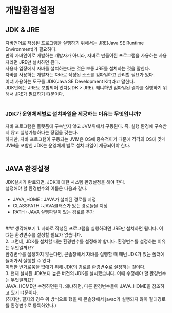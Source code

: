 # 개발환경설정

## JDK & JRE
자바언어로 작성된 프로그램을 실행하기 위해서는 JRE(Java SE Runtime Environment)가 필요하다.<br>
만약 자바언어로 개발하는 개발자가 아니라, 자바로 만들어진 프로그램을 사용하는 사용자라면 JRE만 설치하면 된다.<br>
사용자 입장에서 자바를 설치하는다는 것은 보통 JRE를 설치하는 것을 말한다.<br>
자바를 사용하는 개발자는 자바로 작성된 소스를 컴파일하고 관리할 필요가 있다.<br>
이떄 사용하는 도구를 JDK(Java SE Development Kit)라고 말한다.<br>
JDK안에는 JRE도 포함되어 있다(JDK > JRE). 왜냐하면 컴파일된 결과를 실행하기 위해서 JRE가 필요하기 떄문이다.<br>
<br>
### JDK가 운영체제별로 설치파일을 제공하는 이유는 무엇입니까?
자바 프로그램은 플랫폼에 구속받지 않고 JVM위에서 구동된다. 즉, 실행 환경에 구속받지 않고 실행가능하다는 장점을 갖는다.<br>
하지만, 자바 프로그램이 구동되는 JVM은 OS에 종속적이기 때문에 각각의 OS에 맞게 JVM을 포함한 JDK는 운영체제 별로 설치 파일이 제공되어야 한다.<br>
<br>
## JAVA 환경설정
JDK설치가 완료되면, JDK에 대한 시스템 환경설정을 해야 한다.<br>
설정해야 할 환경변수의 이름은 다음과 같다.<br>
- JAVA_HOME : JAVA가 설치된 경로를 지정<br>
- CLASSPATH : JAVA클래스가 있는 경로들을 지정<br>
- PATH : JAVA 실행파일이 있는 경로를 추가<br>
<br>
### 생각해보기
1. 자바로 작성된 프로그램을 실행하려면 JRE만 설치하면 됩니다. 이떄는 환경변수를 설정할 필요가 없습니다.<br>
2. 그런데, JDK를 설치할 때는 환경변수를 설정해야 합니다. 환경변수를 설정하는 이유는 무엇일까요?<br>
환경변수를 설정하지 않는다면, 콘솔창에서 자바를 실행할 때 매번 JDK가 있는 폴더에 들어가서 실행할 수 있다.<br>
이러한 번거로움을 없애기 위해 JDK의 경로를 환경변수로 설정하는 것이다.<br>
3. 현재 설치된 JDK보다 높은 버전의 JDK를 설치했습니다. 이때 수정해야 할 환경변수는 무엇일까요?<br>
JAVA_HOME만 수정하면된다. 왜냐하면, 다른 환경변수들이 JAVA_HOME을 참조하고 있기 떄문이다.<br>
(하지만, 필자의 경우 위 방식으로 했을 때 콘솔창에서 javac가 실행되지 않아 절대경로를 환경변수로 등록하였다.)<br>
